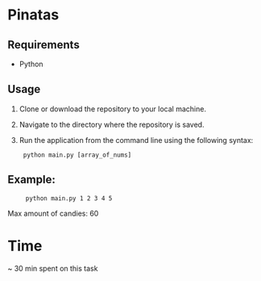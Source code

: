 # Pinatas

## Requirements

- Python

## Usage

1.  Clone or download the repository to your local machine.
2.  Navigate to the directory where the repository is saved.
3.  Run the application from the command line using the following syntax:

         python main.py [array_of_nums]

## Example:

         python main.py 1 2 3 4 5

Max amount of candies: 60

# Time

~ 30 min spent on this task
